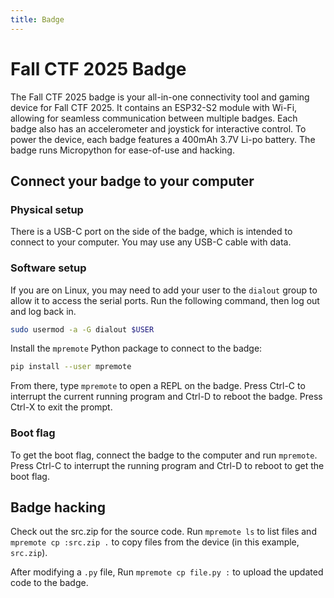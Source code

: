 ```yaml
---
title: Badge
---
```

# Fall CTF 2025 Badge

The Fall CTF 2025 badge is your all-in-one connectivity tool and gaming device for Fall CTF 2025. It contains an ESP32-S2 module with Wi-Fi, allowing for seamless communication between multiple badges. Each badge also has an accelerometer and joystick for interactive control. To power the device, each badge features a 400mAh 3.7V Li-po battery. The badge runs Micropython for ease-of-use and hacking.

## Connect your badge to your computer

### Physical setup

There is a USB-C port on the side of the badge, which is intended to connect to your computer. You may use any USB-C cable with data.

### Software setup

If you are on Linux, you may need to add your user to the `dialout` group to allow it to access the serial ports. Run the following command, then log out and log back in.
```sh
sudo usermod -a -G dialout $USER
```

Install the `mpremote` Python package to connect to the badge:
```sh
pip install --user mpremote
```

From there, type `mpremote` to open a REPL on the badge. Press Ctrl-C to interrupt the current running program and Ctrl-D to reboot the badge. Press Ctrl-X to exit the prompt.

### Boot flag

To get the boot flag, connect the badge to the computer and run `mpremote`. Press Ctrl-C to interrupt the running program and Ctrl-D to reboot to get the boot flag.

## Badge hacking

Check out the src.zip for the source code. Run `mpremote ls` to list files and `mpremote cp :src.zip .` to copy files from the device (in this example, `src.zip`).

After modifying a `.py` file, Run `mpremote cp file.py :` to upload the updated code to the badge.
